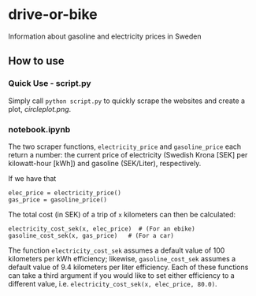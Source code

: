 # drive-or-bike
Information about gasoline and electricity prices in Sweden

## How to use

### Quick Use - script.py

Simply call `python script.py` to quickly scrape the websites and create a plot, *circleplot.png*.

### notebook.ipynb

The two scraper functions, `electricity_price` and `gasoline_price` each return a number: the current price of electricity (Swedish Krona [SEK] per kilowatt-hour [kWh]) and gasoline (SEK/Liter), respectively.

If we have that
```
elec_price = electricity_price()
gas_price = gasoline_price()
```

The total cost (in SEK) of a trip of `x` kilometers can then be calculated:
```
electricity_cost_sek(x, elec_price)  # (For an ebike)
gasoline_cost_sek(x, gas_price)   # (For a car)
```

The function `electricity_cost_sek` assumes a default value of 100 kilometers per kWh efficiency; likewise, `gasoline_cost_sek` assumes a default value of 9.4 kilometers per liter efficiency. Each of these functions can take a third argument if you would like to set either efficiency to a different value, i.e. `electricity_cost_sek(x, elec_price, 80.0)`.
